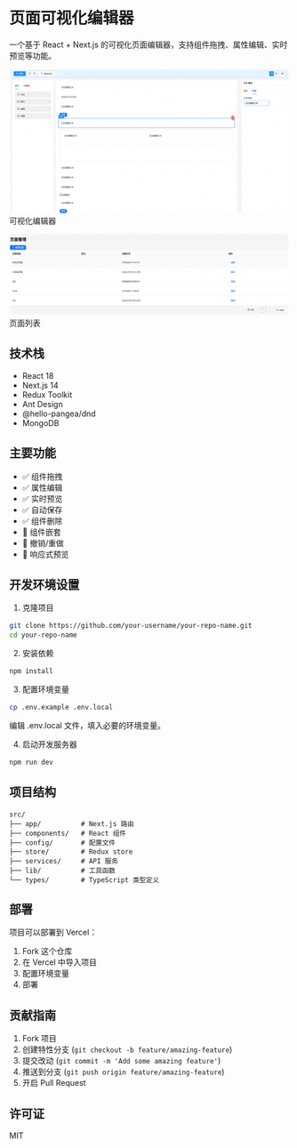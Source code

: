 # 页面可视化编辑器

一个基于 React + Next.js 的可视化页面编辑器，支持组件拖拽、属性编辑、实时预览等功能。

![editor](./document/demo/editor.png)
可视化编辑器

![pages](./document/demo/pages.png)
页面列表

## 技术栈

- React 18
- Next.js 14
- Redux Toolkit
- Ant Design
- @hello-pangea/dnd
- MongoDB

## 主要功能

- ✅ 组件拖拽
- ✅ 属性编辑
- ✅ 实时预览
- ✅ 自动保存
- ✅ 组件删除
- 🚧 组件嵌套
- 🚧 撤销/重做
- 🚧 响应式预览

## 开发环境设置

1. 克隆项目
```bash
git clone https://github.com/your-username/your-repo-name.git
cd your-repo-name
```

2. 安装依赖
```bash
npm install
```

3. 配置环境变量
```bash
cp .env.example .env.local
```
编辑 .env.local 文件，填入必要的环境变量。

4. 启动开发服务器
```bash
npm run dev
```

## 项目结构

```
src/
├── app/          # Next.js 路由
├── components/   # React 组件
├── config/       # 配置文件
├── store/        # Redux store
├── services/     # API 服务
├── lib/          # 工具函数
└── types/        # TypeScript 类型定义
```

## 部署

项目可以部署到 Vercel：

1. Fork 这个仓库
2. 在 Vercel 中导入项目
3. 配置环境变量
4. 部署

## 贡献指南

1. Fork 项目
2. 创建特性分支 (`git checkout -b feature/amazing-feature`)
3. 提交改动 (`git commit -m 'Add some amazing feature'`)
4. 推送到分支 (`git push origin feature/amazing-feature`)
5. 开启 Pull Request

## 许可证

MIT

